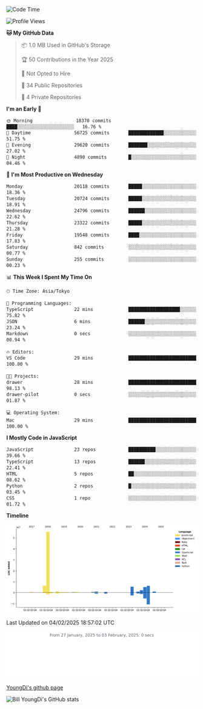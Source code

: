 <!--START_SECTION:waka-->
![Code Time](http://img.shields.io/badge/Code%20Time-1%2C164%20hrs%2032%20mins-blue)

![Profile Views](http://img.shields.io/badge/Profile%20Views-0-blue)

**🐱 My GitHub Data** 

> 📦 1.0 MB Used in GitHub's Storage 
 > 
> 🏆 50 Contributions in the Year 2025
 > 
> 🚫 Not Opted to Hire
 > 
> 📜 34 Public Repositories 
 > 
> 🔑 4 Private Repositories 
 > 
**I'm an Early 🐤** 

```text
🌞 Morning                18370 commits       ████░░░░░░░░░░░░░░░░░░░░░   16.76 % 
🌆 Daytime                56725 commits       █████████████░░░░░░░░░░░░   51.75 % 
🌃 Evening                29620 commits       ███████░░░░░░░░░░░░░░░░░░   27.02 % 
🌙 Night                  4890 commits        █░░░░░░░░░░░░░░░░░░░░░░░░   04.46 % 
```
📅 **I'm Most Productive on Wednesday** 

```text
Monday                   20118 commits       █████░░░░░░░░░░░░░░░░░░░░   18.36 % 
Tuesday                  20724 commits       █████░░░░░░░░░░░░░░░░░░░░   18.91 % 
Wednesday                24796 commits       ██████░░░░░░░░░░░░░░░░░░░   22.62 % 
Thursday                 23322 commits       █████░░░░░░░░░░░░░░░░░░░░   21.28 % 
Friday                   19548 commits       ████░░░░░░░░░░░░░░░░░░░░░   17.83 % 
Saturday                 842 commits         ░░░░░░░░░░░░░░░░░░░░░░░░░   00.77 % 
Sunday                   255 commits         ░░░░░░░░░░░░░░░░░░░░░░░░░   00.23 % 
```


📊 **This Week I Spent My Time On** 

```text
🕑︎ Time Zone: Asia/Tokyo

💬 Programming Languages: 
TypeScript               22 mins             ███████████████████░░░░░░   75.82 % 
JSON                     6 mins              ██████░░░░░░░░░░░░░░░░░░░   23.24 % 
Markdown                 0 secs              ░░░░░░░░░░░░░░░░░░░░░░░░░   00.94 % 

🔥 Editors: 
VS Code                  29 mins             █████████████████████████   100.00 % 

🐱‍💻 Projects: 
drawer                   28 mins             █████████████████████████   98.13 % 
drawer-pilot             0 secs              ░░░░░░░░░░░░░░░░░░░░░░░░░   01.87 % 

💻 Operating System: 
Mac                      29 mins             █████████████████████████   100.00 % 
```

**I Mostly Code in JavaScript** 

```text
JavaScript               23 repos            ██████████░░░░░░░░░░░░░░░   39.66 % 
TypeScript               13 repos            ██████░░░░░░░░░░░░░░░░░░░   22.41 % 
HTML                     5 repos             ██░░░░░░░░░░░░░░░░░░░░░░░   08.62 % 
Python                   2 repos             █░░░░░░░░░░░░░░░░░░░░░░░░   03.45 % 
CSS                      1 repo              ░░░░░░░░░░░░░░░░░░░░░░░░░   01.72 % 
```



**Timeline**

![Lines of Code chart](https://raw.githubusercontent.com/Youngdi/Youngdi/master/assets/bar_graph.png)


 Last Updated on 04/02/2025 18:57:02 UTC
<!--END_SECTION:waka-->

![wakatime](./images/stat.svg)

[YoungDi's github page](https://youngdi.github.io)

![Bill YoungDi's GitHub stats](https://github-readme-stats.vercel.app/api?username=youngdi&count_private=true&show_icons=true)
